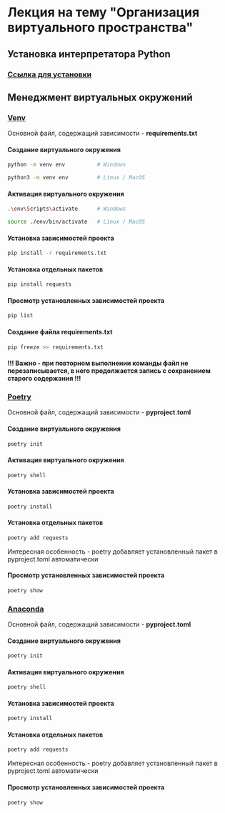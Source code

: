 # Лекция на тему "Организация виртуального пространства"

## Установка интерпретатора Python
### [Ссылка для установки](https://www.python.org/downloads)


## Менеджмент виртуальных окружений

### [Venv](https://docs.python.org/3/library/venv.html)

Основной файл, содержащий зависимости - **requirements.txt**

#### Создание виртуального окружения
```bash
python -m venv env          # Windows

python3 -m venv env         # Linux / MacOS
```

#### Активация виртуального окружения
```bash
.\env\Scripts\activate      # Windows

source ./env/bin/activate   # Linux / MacOS
```

#### Установка зависимостей проекта
```bash
pip install -r requirements.txt
```

#### Установка отдельных пакетов
```bash
pip install requests
```

#### Просмотр установленных зависимостей проекта
```bash
pip list
```

#### Создание файла requirements.txt
```bash
pip freeze >> requirements.txt
```
#### !!! Важно - при повторном выполнении команды файл не перезаписывается, в него продолжается запись с сохранением старого содержания !!!


### [Poetry](https://python-poetry.org/)

Основной файл, содержащий зависимости - **pyproject.toml**

#### Создание виртуального окружения
```bash
poetry init
```

#### Активация виртуального окружения
```bash
poetry shell
```

#### Установка зависимостей проекта
```bash
poetry install
```

#### Установка отдельных пакетов
```bash
poetry add requests
```
Интересная особенность - poetry добавляет установленный пакет в pyproject.toml автоматически

#### Просмотр установленных зависимостей проекта
```bash
poetry show
```

### [Anaconda](https://python-poetry.org/)

Основной файл, содержащий зависимости - **pyproject.toml**

#### Создание виртуального окружения
```bash
poetry init
```

#### Активация виртуального окружения
```bash
poetry shell
```

#### Установка зависимостей проекта
```bash
poetry install
```

#### Установка отдельных пакетов
```bash
poetry add requests
```
Интересная особенность - poetry добавляет установленный пакет в pyproject.toml автоматически

#### Просмотр установленных зависимостей проекта
```bash
poetry show
```


